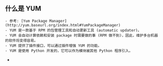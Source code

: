 ## 什么是 YUM
	- 参考: [Yum Package Manager](http://yum.baseurl.org/index.html#YumPackageManager)
	- YUM 是一款基于 RPM 的包管理工具和自动更新工具 (automatic updater)。
	- YUM 会自动计算依赖和安装 package 时需要做的事 (RPM 做不到)，因此，维护多台机器的软件将变得容易。
	- YUM 提供了插件接口，可以通过插件增强 YUM 的功能。
	- YUM 是使用 Python 开发的，它可以作为模块被其他 Python 程序引入。
-